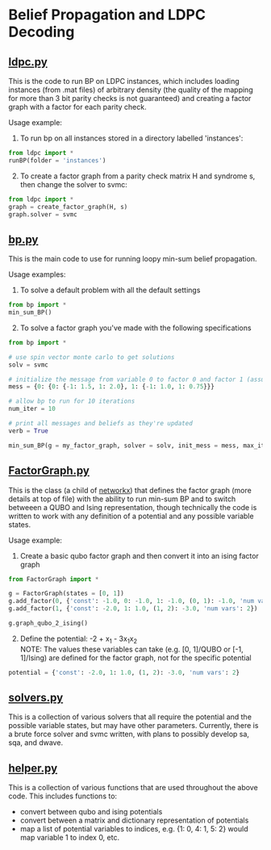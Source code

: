 # Belief Propagation and LDPC Decoding

## [ldpc.py](ldpc.py)
This is the code to run BP on LDPC instances, which includes loading instances (from .mat files) of arbitrary density (the quality of the mapping for more than 3 bit parity checks is not guaranteed) and creating a factor graph with a factor for each parity check.

Usage example:

1) To run bp on all instances stored in a directory labelled 'instances':
```python
from ldpc import *
runBP(folder = 'instances')
```

2) To create a factor graph from a parity check matrix H and syndrome s, then change the solver to svmc:
```python
from ldpc import *
graph = create_factor_graph(H, s)
graph.solver = svmc
```



## [bp.py](bp.py)
This is the main code to use for running loopy min-sum belief propagation.

Usage examples:

1) To solve a default problem with all the default settings
```python
from bp import *
min_sum_BP()
```

2) To solve a factor graph you've made with the following specifications
```python
from bp import *

# use spin vector monte carlo to get solutions
solv = svmc 

# initialize the message from variable 0 to factor 0 and factor 1 (assuming an ising model)
mess = {0: {0: {-1: 1.5, 1: 2.0}, 1: {-1: 1.0, 1: 0.75}}} 

# allow bp to run for 10 iterations
num_iter = 10

# print all messages and beliefs as they're updated
verb = True

min_sum_BP(g = my_factor_graph, solver = solv, init_mess = mess, max_iter = num_iter, verbose = verb)
```


## [FactorGraph.py](FactorGraph.py)
This is the class (a child of [networkx](https://networkx.github.io/)) that defines the factor graph (more details at top of file) with the ability to run min-sum BP and to switch betweeen a QUBO and Ising representation, though technically the code is written to work with any definition of a potential and any possible variable states.

Usage example:

1) Create a basic qubo factor graph and then convert it into an ising factor graph
```python
from FactorGraph import *

g = FactorGraph(states = [0, 1])
g.add_factor(0, {'const': -1.0, 0: -1.0, 1: -1.0, (0, 1): -1.0, 'num vars': 2})
g.add_factor(1, {'const': -2.0, 1: 1.0, (1, 2): -3.0, 'num vars': 2})

g.graph_qubo_2_ising()
```
2) Define the potential: -2 + x<sub>1</sub> - 3x<sub>1</sub>x<sub>2</sub>
<br>NOTE: The values these variables can take (e.g. [0, 1]/QUBO or [-1, 1]/Ising) are defined for the factor graph, not for the specific potential
```python
potential = {'const': -2.0, 1: 1.0, (1, 2): -3.0, 'num vars': 2}
```


## [solvers.py](solvers.py)
This is a collection of various solvers that all require the potential and the possible variable states, but may have other parameters. Currently, there is a brute force solver and svmc written, with plans to possibly develop sa, sqa, and dwave.

## [helper.py](solvers.py)
This is a collection of various functions that are used throughout the above code. This includes functions to:
* convert between qubo and ising potentials 
* convert between a matrix and dictionary representation of potentials
* map a list of potential variables to indices, e.g. {1: 0, 4: 1, 5: 2} would map variable 1 to index 0, etc.




